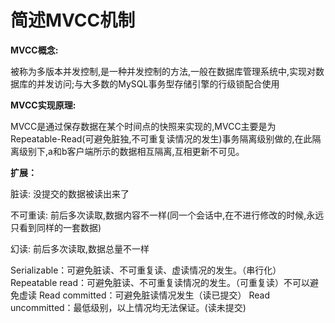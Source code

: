 # 简述MVCC机制

**MVCC概念:**

被称为多版本并发控制,是一种并发控制的方法,一般在数据库管理系统中,实现对数据库的并发访问;与大多数的MySQL事务型存储引擎的行级锁配合使用

**MVCC实现原理:**

MVCC是通过保存数据在某个时间点的快照来实现的,MVCC主要是为Repeatable-Read(可避免脏独,不可重复读情况的发生)事务隔离级别做的,在此隔离级别下,a和b客户端所示的数据相互隔离,互相更新不可见。

**扩展：**

脏读: 没提交的数据被读出来了

不可重读: 前后多次读取,数据内容不一样(同一个会话中,在不进行修改的时候,永远只看到同样的一套数据)

幻读: 前后多次读取,数据总量不一样

Serializable：可避免脏读、不可重复读、虚读情况的发生。（串行化）
Repeatable read：可避免脏读、不可重复读情况的发生。（可重复读）不可以避免虚读
Read committed：可避免脏读情况发生（读已提交）
Read uncommitted：最低级别，以上情况均无法保证。(读未提交)